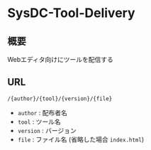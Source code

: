 # SysDC-Tool-Delivery

## 概要

Webエディタ向けにツールを配信する

## URL

`/{author}/{tool}/{version}/{file}`

- `author` : 配布者名
- `tool` : ツール名
- `version` : バージョン
- `file` : ファイル名 (省略した場合 `index.html`)
